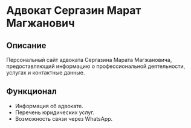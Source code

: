 # Адвокат Сергазин Марат Магжанович

## Описание
Персональный сайт адвоката Сергазина Марата Магжановича, предоставляющий информацию о профессиональной деятельности, услугах и контактные данные.

## Функционал
- Информация об адвокате.
- Перечень юридических услуг.
- Возможность связи через WhatsApp.


